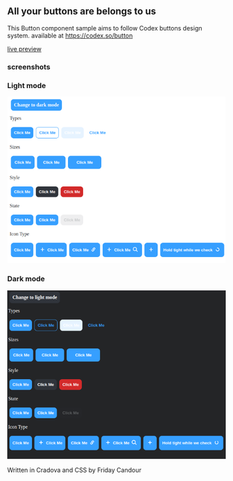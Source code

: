 ## All your buttons are belongs to us

This Button component sample aims to follow Codex buttons design system. available at https://codex.so/button

[live preview](https://fridaycandour.github.io/codex-buttons/dist/index.html)

### screenshots

### Light mode

<img src="./thebuttons.png">

### Dark mode

<img src="./thebuttons-dark.png">

Written in Cradova and CSS by Friday Candour
